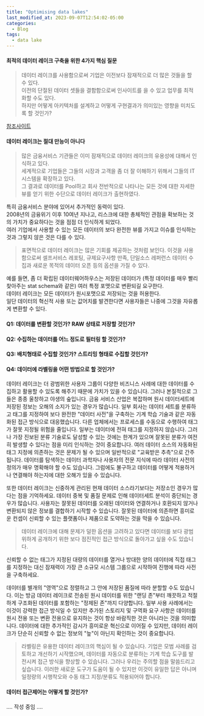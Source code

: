 ```yaml
---
title: "Optimising data lakes"
last_modified_at: 2023-09-07T12:54:02-05:00
categories:
  - Blog
tags:
  - data lake
---
```


#### 최적의 데이터 레이크 구축을 위한 4가지 핵심 질문
> 데이터 레이크를 사용함으로써 기업은 이전보다 잠재적으로 더 많은 것들을 할 수 있다.   
> 이전의 단절된 데이터 셋들을 결함함으로써 인사이트를 을 수 있고 업무를 최적화할 수도 있다.   
> 하지만 어떻게 아키텍처를 설계하고 어떻게 구현결과가 의미있는 영향을 미치도록 할 것인가?

[참조사이트](https://blog.scottlogic.com/acarr/assets/data-lakes-white-paper.pdf)

#### 데이터 레이크는 절대 만능이 아니다
> 많은 금융서비스 기관들은 이미 잠재적으로 데이터 레이크의 유용성에 대해서 인식하고 있다.   
> 세계적으로 기업들은 그들의 시장과 고객을 좀 더 잘 이해하기 위해서 그들의 IT 시스템을 확장하고 있다.  
> 그 결과로 데이터를 Pool하고 회사 전반적으로 나타나는 모든 것에 대한 자세한 뷰를 얻기 위한 수단으로 데이터 레이크가 출현하였다.  

특히 금융서비스 분야에 있어서 추가적인 동력이 있다.   
2008년의 금융위기 이후 10여년 지나고, 리스크에 대한 총체적인 관점을 확보하는 것의 가치가 중요하다는 것을 점점 더 인식하게 되었다.   
여러 기업에서 사용할 수 있는 모든 데이터의 보다 완전한 뷰를 가지고 이슈를 인식하는 것과 그렇지 않은 것은 다를 수 있다.   

> 표면적으로 데이터 레이크는 많은 기회를 제공하는 것처럼 보인다.
> 이것을 사용함으로써 셀프서비스 레포팅, 규제요구사항 만족, 단일소스 레퍼런스 데이터 수집과 새로운 목적의 데이터 오픈 등의 옵션을 가질 수 있다.

예를 들면, 좀 더 확립된 데이터웨어하우스는 저장된 데이터가 (특정 데이터를 매우 빨리 찾아주는 stat schema와 같은) 여러 특정 포맷으로 변환되길 요구한다.   
데이터 레이크는 모든 데이터가 원시포맷으로 저장되는 것을 허용한다.   
일단 데이터의 혁신적 사용 또는 값어치를 발견한다면 사용자들은 나중에 그것을 자유롭게 변환할 수 있다.   

#### Q1: 데이터를 변환할 것인가? RAW 상태로 저장할 것인가?


#### Q2: 수집하는 데이터를 어느 정도로 필터링 할 것인가?   

#### Q3: 배치형태로 수집할 것인가? 스트리밍 형태로 수집할 것인가?

#### Q4: 데이터에 라벨링을 어떤 방법으로 할 것인가?   
데이터 레이크는 더 광범위한 사용자 그룹이 다양한 비즈니스 사례에 대한 데이터를 수집하고 활용할 수 있도록 해주기 때문에 가치가 있을 수 있습니다. 그러나 본질적으로 그들은 종종 울창하고 야생의 숲입니다.
금융 서비스 산업은 복잡하며 원시 데이터세트에 저장된 정보는 오해의 소지가 있는 경우가 많습니다. 일부 회사는 데이터 세트를 분류하고 태그를 지정하여 보다 완전한 "데이터 사전"을 구축하는 기계 학습 기술과 같은 자동화된 접근 방식으로 대응했습니다. 다른 업체에서는 프로세스를 수동으로 수행하여 태그가 잘못 지정될 위험을 줄입니다. 일부는 데이터에 전혀 태그를 지정하지 않습니다. 그러나 가장 진보된 분류 기술로도 달성할 수 있는 것에는 한계가 있으며 잘못된 분류가 여전히 발생할 수 있다는 점을 미리 인식하는 것이 중요합니다. 여러 데이터 소스의 자동화된 태그 지정에 의존하는 것은 문제가 될 수 있으며 일반적으로
"교육받은 추측"으로 간주됩니다.
데이터를 탐색하는 데이터 과학자나 사용자의 전문 지식에 따라 데이터 사전의 정의가 매우 명확해야 할 수도 있습니다. 그럼에도 불구하고 데이터를 어떻게 적용하거나 연결해야 하는지에 대한 오해가 있을 수 있습니다.

또한 데이터 레이크는 신중하게 관리된 현재 데이터 소스라기보다는 저장소인 경우가 많다는 점을 기억하세요. 데이터 중복 및 품질 문제로 인해 데이터세트 분석이 중단되는 경우가 많습니다. 사용자는 잘못된 데이터를 오래된 데이터와 연결하거나 호환되지 않거나 변환되지 않은 정보를 결합하기 시작할 수 있습니다. 잘못된 데이터에 의존하면 흥미로운 컨셉이 신뢰할 수 있는 플랫폼이나 제품으로 도약하는 것을 막을 수 있습니다.

> 데이터 레이크에 대해 문제가 덜한 옵션을 고려하고 있다면 데이터를 보다 광범위하게 공개하기 위한 보다 점진적인 접근 방식으로 돌아가고 싶을 수도 있습니다.

신뢰할 수 없는 태그가 지정된 대량의 데이터를 열거나 방대한 양의 데이터에 직접 태그를 지정하는 대신 잠재력이 가장 큰 소규모 시스템 그룹으로 시작하여 진행에 따라 사전을 구축하세요.

데이터를 별개의 "영역"으로 정렬하고 그 안에 저장된 품질에 따라 분할할 수도 있습니다. 이는 방금 데이터 레이크로 전송된 원시 데이터를 위한 "랜딩 존"부터 깨끗하고 적절하게 구조화된 데이터를 포함하는 "정제된 존"까지 다양합니다.
일부 사용 사례에서는 이것이 강력한 접근 방식일 수 있지만 추가된 스토리지 및 구역화 요구 사항은 데이터를 원시 전용 또는 변환 전용으로 유지하는 것이 항상 바람직한 것은 아니라는 것을 의미합니다.
데이터에 대한 추가적인 감시가 흥미로운 혁신으로 이어질 수 있지만, 데이터 레이크가 단순히 신뢰할 수 없는 정보의 "늪"이 아닌지 확인하는 것이 중요합니다.  
> 라벨링은 유용한 데이터 레이크의 핵심이 될 수 있습니다.
> 기업은 모범 사례를 검토하고 개선하기 시작했으며, 데이터를 자동으로 분류하는 기계 학습 도구를 발전시켜 접근 방식을 향상할 수 있습니다.
> 그러나 우리는 주의할 점을 말씀드리고 싶습니다.
> 이러한 새로운 도구가 도움이 될 수 있지만 이것이 유일한 답은 아니며 일정량의 시행착오와 수동 태그 지정/분류도 적용되어야 합니다.

#### 데이터 접근제어는 어떻게 할 것인가? 
.... 작성 중임 ....
